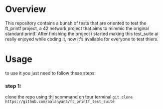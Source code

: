 # Overview
This repository contains a bunsh of tests that are oriented to test the ft_printf project, a 42 network project that aims to mimmic the original standard printf.
After finishing the  project i started making this test_suite ai really enjoyed while coding it, now it's available for everyone to test thiers.

# Usage
to use it you just need to follow these steps: 
### step 1:
  clone the repo using thi scommand on tour terminal ```git clone https://github.com/aalahyan3/ft_printf_test_suite```
